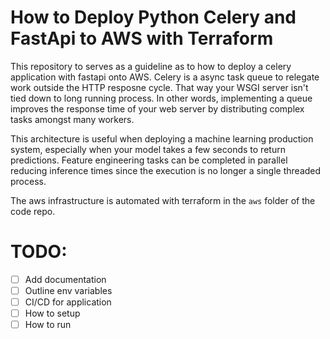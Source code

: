 # How to Deploy Python Celery and FastApi to AWS with Terraform

This repository to serves as a guideline as to how to deploy a celery application with fastapi onto AWS. Celery is a async task queue to relegate work outside the HTTP resposne cycle. That way your WSGI server isn't tied down to long running process. In other words, implementing a queue improves the response time of your web server by distributing complex tasks amongst many workers.

This architecture is useful when deploying a machine learning production system, especially when your model takes a few seconds to return predictions. Feature engineering tasks can be completed in parallel reducing inference times since the execution is no longer a single threaded process.

The aws infrastructure is automated with terraform in the `aws` folder of the code repo.

# TODO:

- [ ] Add documentation
- [ ] Outline env variables
- [ ] CI/CD for application
- [ ] How to setup
- [ ] How to run
